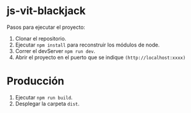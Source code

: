# js-vit-blackjack

Pasos para ejecutar el proyecto:

1. Clonar el repositorio.
2. Ejecutar `npm install` para reconstruir los módulos de node.
3. Correr el devServer `npm run dev`.
4. Abrir el proyecto en el puerto que se indique `(http://localhost:xxxx)`



# Producción

1. Ejecutar `npm run build`.
2. Desplegar la carpeta `dist`.